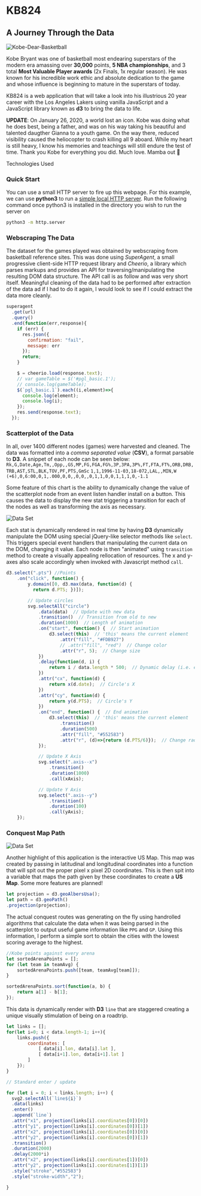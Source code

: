 # KB824
## A Journey Through the Data

![Kobe-Dear-Basketball](https://raw.githubusercontent.com/GreenRabite/KB824/master/app/assets/images/other_images/dear.jpg)

Kobe Bryant was one of basketball most endearing superstars of the modern era amassing over **30,000** points, **5 NBA championships**, and 3 total **Most Valuable Player awards** (2x Finals, 1x regular season). He was known for his incredible work ethic and absolute dedication to the game and whose influence is beginning to mature in the superstars of today.

KB824 is a web application that will take a look into his illustrious 20 year career with the Los Angeles Lakers using vanilla JavaScript and a JavaScript library known as **d3** to bring the data to life.

**UPDATE**: On January 26, 2020, a world lost an icon. Kobe was doing what he does best, being a father, and was on his way taking his beautiful and talented daugther Gianna to a youth game. On the way there, reduced visibility caused the heliocopter to crash killing all 9 aboard. While my heart is still heavy, I know his memories and teachings will still endure the test of time. Thank you Kobe for everything you did. Much love. Mamba out 🎤 

Technologies Used

### Quick Start

You can use a small HTTP server to fire up this webpage. For this example, we can use **python3** to run a [simple local HTTP server](https://developer.mozilla.org/en-US/docs/Learn/Common_questions/set_up_a_local_testing_server). Run the following command once python3 is installed in the directory you wish to run the server on

```bash
python3 -m http.server
```

### Webscraping The Data

The dataset for the games played was obtained by webscraping from basketball reference sites. This was done using *SuperAgent*, a small progressive client-side HTTP request library and *Cheerio*, a library which parses markups and provides an API for traversing/manipulating the resulting DOM data structure. The API call is as follow and was very short itself. Meaningful cleaning of the data had to be performed after extraction of the data ad if I had to do it again, I would look to see if I could extract the data more cleanly.
```javascript
superagent
  .get(url)
  .query()
  .end(function(err,response){
    if (err) {
      res.json({
        confirmation: "fail",
        message: err
      });
      return;
    }

    $ = cheerio.load(response.text);
    // var gameTable = $('#pgl_basic.1');
    // console.log(gameTable);
    $(`pgl_basic.1`).each((i,element)=>{
      console.log(element);
      console.log(i);
    });
    res.send(response.text);
  });
  ```

### Scatterplot of the Data

In all, over 1400 different nodes (games) were harvested and cleaned. The data was formatted into a *comma separated value* (**CSV**), a format parsable to **D3**.  A snippet of each node can be seen below:
`Rk,G,Date,Age,Tm,,Opp,,GS,MP,FG,FGA,FG%,3P,3PA,3P%,FT,FTA,FT%,ORB,DRB,TRB,AST,STL,BLK,TOV,PF,PTS,GmSc`
`1,1,1996-11-03,18-072,LAL,,MIN,W (+6),0,6:00,0,1,.000,0,0,,0,0,,0,1,1,0,0,1,1,1,0,-1.1`

Some feature of this chart is the ability to dynamically change the value of the scatterplot node from an event listen handler install on a button. This causes the data to display the new stat triggering a transition for each of the nodes as well as transforming the axis as necessary.

![Data Set](https://raw.githubusercontent.com/GreenRabite/KB824/master/app/assets/gifs/main-chart.gif)

Each stat is dynamically rendered in real time by having  **D3** dynamically manipulate the DOM using special jQuery-like selector methods like `select`. This triggers special event handlers that manipulating the current data on the DOM, changing it value. Each node is then "animated" using `transition` method to create a visually appealing rellocation of resources. The x and y-axes also scale accordingly when invoked with Javascript method `call`.

```javascript
d3.select(".pts") //Points
    .on("click", function() {
        y.domain([0, d3.max(data, function(d) {
          return d.PTS; })]);

        // Update circles
        svg.selectAll("circle")
            .data(data)  // Update with new data
            .transition()  // Transition from old to new
            .duration(1000)  // Length of animation
            .on("start", function() {  // Start animation
                d3.select(this)  // 'this' means the current element
                    .attr("fill", "#FDB927")
                    // .attr("fill", "red")  // Change color
                    .attr("r", 5);  // Change size
            })
            .delay(function(d, i) {
                return i / data.length * 500;  // Dynamic delay (i.e. each item delays a little longer)
            })
            .attr("cx", function(d) {
                return x(d.date);  // Circle's X
            })
            .attr("cy", function(d) {
                return y(d.PTS);  // Circle's Y
            })
            .on("end", function() {  // End animation
                d3.select(this)  // 'this' means the current element
                    .transition()
                    .duration(500)
                    .attr("fill", "#552583")
                    .attr("r", (d)=>{return (d.PTS/6)});  // Change radius
            });

            // Update X Axis
            svg.select(".axis--x")
                .transition()
                .duration(1000)
                .call(xAxis);

            // Update Y Axis
            svg.select(".axis--y")
                .transition()
                .duration(100)
                .call(yAxis);
    });
```

### Conquest Map Path

![Data Set](https://github.com/GreenRabite/KB824/blob/master/app/assets/gifs/kobe_conquest.gif?raw=true)

Another highlight of this application is the interactive US Map. This map was created by passing in latitudinal and longitudinal coordinates into a function that will spit out the proper pixel x pixel 2D coordinates. This is then spit into a variable that maps the path given by these coordinates to create a **US Map**. Some more features are planned!

```javascript
let projection = d3.geoAlbersUsa();
let path = d3.geoPath()
.projection(projection);
```
The actual conquest routes was generating on the fly using handrolled algorithms that calculate the data when it was being parsed in the scatterplot to output useful game information like `PPG` and `GP`. Using this information, I perform a simple sort to obtain the cities with the lowest scoring average to the highest.

```javascript
//Kobe points against every arena
let sortedArenaPoints = [];
for (let team in teamAvg) {
    sortedArenaPoints.push([team, teamAvg[team]]);
}

sortedArenaPoints.sort(function(a, b) {
    return a[1] - b[1];
});
```

This data is dynamically render with **D3** `line` that are staggered creating a unique visually stimulation of being on a roadtrip.

```javascript
let links = [];
for(let i=0; i < data.length-1; i++){
    links.push({
        coordinates: [
            [ data[i].lon, data[i].lat ],
            [ data[i+1].lon, data[i+1].lat ]
        ]
    });
}

// Standard enter / update

for (let i = 0; i < links.length; i++) {
  svg2.selectAll(`line${i}`)
  .data(links)
  .enter()
  .append(`line`)
  .attr("x1", projection(links[i].coordinates[0])[0])
  .attr("y1", projection(links[i].coordinates[0])[1])
  .attr("x2", projection(links[i].coordinates[0])[0])
  .attr("y2", projection(links[i].coordinates[0])[1])
  .transition()
  .duration(2000)
  .delay(2000*i)
  .attr("x2", projection(links[i].coordinates[1])[0])
  .attr("y2", projection(links[i].coordinates[1])[1])
  .style("stroke","#552583")
  .style("stroke-width","2");

}
```
